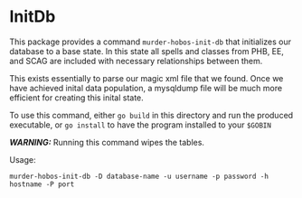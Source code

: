 # InitDb

This package provides a command ```murder-hobos-init-db``` that initializes our database
to a base state. In this state all spells and classes from PHB, EE, and SCAG are included
with necessary relationships between them.

This exists essentially to parse our magic xml file that we found. Once we have achieved inital
data population, a mysqldump file will be much more efficient for creating this inital state.

To use this command, either ```go build``` in this directory and run the produced executable,
or ```go install``` to have the program installed to your ```$GOBIN```

***WARNING:*** Running this command wipes the tables. 

Usage:
```
murder-hobos-init-db -D database-name -u username -p password -h hostname -P port
```